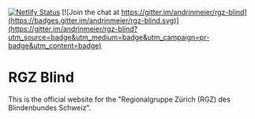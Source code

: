 [![Netlify Status](https://api.netlify.com/api/v1/badges/9a119726-26a4-441c-acbe-fe46858d3930/deploy-status)](https://app.netlify.com/sites/inspiring-borg-4d4183/deploys) [![Join the chat at https://gitter.im/andrinmeier/rgz-blind](https://badges.gitter.im/andrinmeier/rgz-blind.svg)](https://gitter.im/andrinmeier/rgz-blind?utm_source=badge&utm_medium=badge&utm_campaign=pr-badge&utm_content=badge)

# RGZ Blind

This is the official website for the "Regionalgruppe Zürich (RGZ) des Blindenbundes Schweiz".